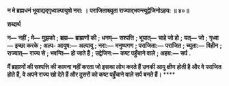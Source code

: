 **न मे ब्रह्मधनं भूयाद्यद्गृध्वाल्पायुषो नरा: ।** **पराजिताश्च्युता राज्याद्भवन्त्युद्वेजिनोऽहय: ॥ ४०॥** 

**शब्दार्थ** 

**न—** **नहीं** **; मे—** **मुझको** **; ब्रह्म—** **ब्राह्मणों की** **; धनम्—** **सश्पत्ति** **; भूयात्—** **चाहे जो हो** **; यत्—** **जो** **; गृध्वा—** **इच्छा करके** **; अल्प-** **आयुष:—** **अल्पायु** **; नरा:—** **मनुष्यगण** **; पराजिता:—** **पराजित** **; च्युता:—** **विहीन** **; राज्यात्—** **राज्य से** **; भवन्ति—** **हो जाते हैं** **;** **उद्वेजिन:—** **कष्ट पहुँचाने वाले** **; अहय:—** **सर्प** **.** 

**मैं ब्राह्मणों की सश्पत्ति की कामना नहीं करता जो इसका लोभ करते हैं उनकी आयु क्षीण** **होती है और वे पराजित होते हैं, वे अपने राज्य खो देते हैं और दुसरों को कष्ट पहुँचाने वाले सर्प** **बनते हैं।** **** 
